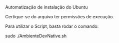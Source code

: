 Automatização de instalação do Ubuntu

Certique-se do arquivo ter permissões de execução.

Para utilizar o Script, basta rodar o comando:

sudo ./AmbienteDevNative.sh
